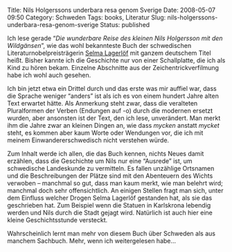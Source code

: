 Title: Nils Holgerssons underbara resa genom Sverige
Date: 2008-05-07 09:50
Category: Schweden
Tags: books, Literatur
Slug: nils-holgerssons-underbara-resa-genom-sverige
Status: published

Ich lese gerade “*Die wunderbare Reise des kleinen Nils Holgersson mit
den Wildgänsen*”, wie das wohl bekannteste Buch der schwedischen
Literaturnobelpreisträgerin [Selma
Lagerlöf](http://de.wikipedia.org/wiki/Selma_Lagerl%C3%B6f) mit ganzem
deutschem Titel heißt. Bisher kannte ich die Geschichte nur von einer
Schallplatte, die ich als Kind zu hören bekam. Einzelne Abschnitte aus
der Zeichentrickverfilmung habe ich wohl auch gesehen.

Ich bin jetzt etwa ein Drittel durch und das erste was mir auffiel war,
dass die Sprache weniger “anders” ist als ich es von einem hundert Jahre
alten Text erwartet hätte. Als Anmerkung steht zwar, dass die veralteten
Pluralformen der Verben (Endungen auf -o) durch die modernen ersetzt
wurden, aber ansonsten ist der Text, den ich lese, unverändert. Man
merkt ihm die Jahre zwar an kleinen Dingen an, wie dass *mycken* anstatt
*mycket* steht, es kommen aber kaum Worte oder Wendungen vor, die ich
mit meinem Einwandererschwedisch nicht verstehen würde.

Zum Inhalt werde ich allen, die das Buch kennen, nichts Neues damit
erzählen, dass die Geschichte um Nils nur eine “Ausrede” ist, um
schwedische Landeskunde zu vermitteln. Es fallen unzählige Ortsnamen und
die Beschreibungen der Plätze sind mit den Abenteuern des Wichts
verwoben – manchmal so gut, dass man kaum merkt, wie man belehrt wird;
manchmal doch sehr offensichtlich. An einigen Stellen fragt man sich,
unter dem Einfluss welcher Drogen Selma Lagerlöf gestanden hat, als sie
das geschrieben hat. Zum Beispiel wenn die Statuen in Karlskrona
lebendig werden und Nils durch die Stadt gejagt wird. Natürlich ist auch
hier eine kleine Geschichtsstunde versteckt.

Wahrscheinlich lernt man mehr von diesem Buch über Schweden als aus
manchem Sachbuch. Mehr, wenn ich weitergelesen habe…

